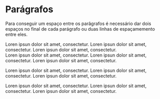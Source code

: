 # Parágrafos

Para conseguir um espaço entre os parâgrafos é necessário dar dois espaços no final de cada parágrafo ou duas linhas de espaçamemento entre eles.

Loren ipsun dolor sit amet, consectetur. Loren ipsun dolor sit amet, consectetur. Loren ipsun dolor sit amet, consectetur.  
Loren ipsun dolor sit amet, consectetur. Loren ipsun dolor sit amet, consectetur. Loren ipsun dolor sit amet, consectetur.

Loren ipsun dolor sit amet, consectetur. Loren ipsun dolor sit amet, consectetur. Loren ipsun dolor sit amet, consectetur.


Loren ipsun dolor sit amet, consectetur. Loren ipsun dolor sit amet, consectetur. Loren ipsun dolor sit amet, consectetur.










